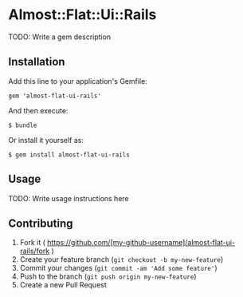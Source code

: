 # Almost::Flat::Ui::Rails

TODO: Write a gem description

## Installation

Add this line to your application's Gemfile:

    gem 'almost-flat-ui-rails'

And then execute:

    $ bundle

Or install it yourself as:

    $ gem install almost-flat-ui-rails

## Usage

TODO: Write usage instructions here

## Contributing

1. Fork it ( https://github.com/[my-github-username]/almost-flat-ui-rails/fork )
2. Create your feature branch (`git checkout -b my-new-feature`)
3. Commit your changes (`git commit -am 'Add some feature'`)
4. Push to the branch (`git push origin my-new-feature`)
5. Create a new Pull Request
